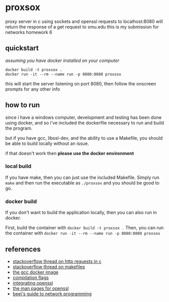 # proxsox
proxy server in c using sockets and openssl
requests to localhost:8080 will return the response of a get request to smu.edu
this is my submission for networks homework 6

## quickstart
_assuming you have docker installed on your computer_
```
docker build -t proxsox .
docker run -it --rm --name run -p 8080:8080 proxsox
```

this will start the server listening on port 8080, then follow the onscreen
prompts for any other info

## how to run
since i have a windows computer, development and testing has been done using
docker, and so i've included the dockerfile necessary to run and build the program.

but if you have gcc, libssl-dev, and the ability to use a Makefile, you should
be able to build locally without an issue.

if that doesn't work then **please use the docker environment**

### local build
If you have make, then you can just use the included Makefile. Simply run `make`
and then run the executable as `./proxsox` and you should be good to go.

### docker build
If you don't want to build the application locally, then you can also run in
docker.

First, build the container with ```docker build -t proxsox .```
Then, you can run the container with ```docker run -it --rm --name run -p 8080:8080 proxsox```

## references
- [stackoverflow thread on http requests in c](https://stackoverflow.com/questions/30470505/http-request-using-sockets-in-c?rq=1)
- [stackoverflow thread on makefiles](https://stackoverflow.com/questions/1484817/how-do-i-make-a-simple-makefile-for-gcc-on-linux)
- [the gcc docker image](https://hub.docker.com/_/gcc/)
- [compilation flags](https://stackoverflow.com/questions/6304086/how-to-compile-a-simple-program-with-openssl)
- [integrating openssl](https://stackoverflow.com/questions/16255323/make-an-https-request-using-sockets-on-linux)
- [the man pages for openssl](https://www.openssl.org/docs/man1.1.1/man3/SSL_read.html)
- [beej's guide to network programming](https://beej.us/guide/bgnet/html/multi/advanced.html#sonofdataencap)
